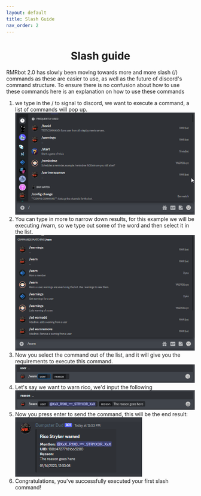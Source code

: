```yaml
---
layout: default
title: Slash Guide
nav_order: 2
---
```


<h1 align="center">Slash guide</h1>

RMRbot 2.0 has slowly been moving towards more and more slash (/) commands as these are easier to use, as well as the
future of discord's command structure. To ensure there is no confusion about how to use these commands here is an
explanation
on how to use these commands

1. we type in the / to signal to discord, we want to execute a command, a list of commands will pop up.<br>
   ![slash](img/slash.png)
2. You can type in more to narrow down results, for this example we will be executing /warn, so we type out some of the
   word and then select it in the list.<br>
   ![slashwarn](img/slashwarn.png)
3. Now you select the command out of the list, and it will give you the requirements to execute this command.<br>
   ![warn](img/command.png)
4. Let's say we want to warn rico, we'd input the following<br>
   ![reason](img/reason.png)
5. Now you press enter to send the command, this will be the end result: <br>
   ![result](img/result.png)
6. Congratulations, you've successfully executed your first slash command!